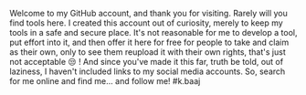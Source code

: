 Welcome to my GitHub account, and thank you for visiting.
Rarely will you find tools here.
I created this account out of curiosity, merely to keep my tools in a safe and secure place.
It's not reasonable for me to develop a tool, put effort into it, and then offer it here for free for people to take and claim as their own, only to see them reupload it with their own rights, that's just not acceptable 😒 !
And since you've made it this far, truth be told, out of laziness, I haven't included links to my social media accounts.
So, search for me online and find me... and follow me!
#k.baaj
